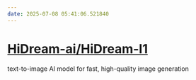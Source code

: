 ```yaml
---
date: 2025-07-08 05:41:06.521840
---
```


# [HiDream-ai/HiDream-I1](https://github.com/HiDream-ai/HiDream-I1)

text-to-image AI model for fast, high-quality image generation